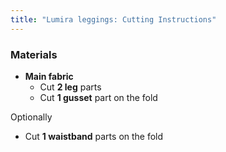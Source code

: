 ```yaml
---
title: "Lumira leggings: Cutting Instructions"
---
```


### Materials

- **Main fabric**
  - Cut **2 leg** parts
  - Cut **1 gusset** part on the fold

Optionally
  - Cut **1 waistband** parts on the fold

